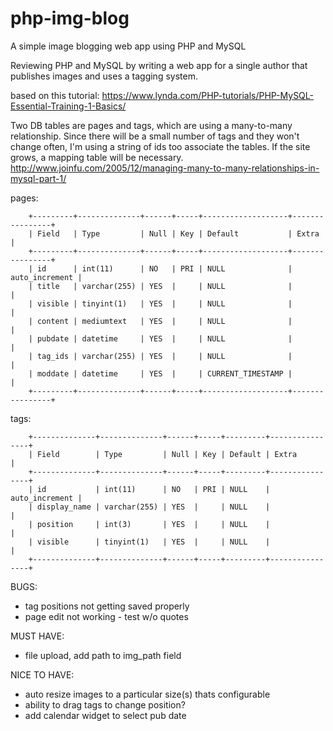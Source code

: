 # php-img-blog
A simple image blogging web app using PHP and MySQL

Reviewing PHP and MySQL by writing a web app for a single author that publishes images and uses a tagging system. 

based on this tutorial:
https://www.lynda.com/PHP-tutorials/PHP-MySQL-Essential-Training-1-Basics/

Two DB tables are pages and tags, which are using a many-to-many relationship.
Since there will be a small number of tags and they won't change often, I'm using a string of ids too associate the tables. 
If the site grows, a mapping table will be necessary.
http://www.joinfu.com/2005/12/managing-many-to-many-relationships-in-mysql-part-1/

pages:

        +---------+--------------+------+-----+-------------------+----------------+
        | Field   | Type         | Null | Key | Default           | Extra          |
        +---------+--------------+------+-----+-------------------+----------------+
        | id      | int(11)      | NO   | PRI | NULL              | auto_increment |
        | title   | varchar(255) | YES  |     | NULL              |                |
        | visible | tinyint(1)   | YES  |     | NULL              |                |
        | content | mediumtext   | YES  |     | NULL              |                |
        | pubdate | datetime     | YES  |     | NULL              |                |
        | tag_ids | varchar(255) | YES  |     | NULL              |                |
        | moddate | datetime     | YES  |     | CURRENT_TIMESTAMP |                |
        +---------+--------------+------+-----+-------------------+----------------+

tags:

        +--------------+--------------+------+-----+---------+----------------+
        | Field        | Type         | Null | Key | Default | Extra          |
        +--------------+--------------+------+-----+---------+----------------+
        | id           | int(11)      | NO   | PRI | NULL    | auto_increment |
        | display_name | varchar(255) | YES  |     | NULL    |                |
        | position     | int(3)       | YES  |     | NULL    |                |
        | visible      | tinyint(1)   | YES  |     | NULL    |                |
        +--------------+--------------+------+-----+---------+----------------+

BUGS:
 - tag positions not getting saved properly
 - page edit not working - test w/o quotes
 
 MUST HAVE:
 - file upload, add path to img_path field
 
 NICE TO HAVE:
 - auto resize images to a particular size(s) thats configurable
 - ability to drag tags to change position?
 - add calendar widget to select pub date 